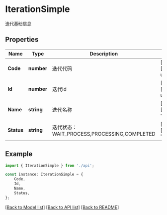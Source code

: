 # IterationSimple

迭代基础信息

## Properties

Name | Type | Description | Notes
------------ | ------------- | ------------- | -------------
**Code** | **number** | 迭代代码 | [optional] [default to undefined]
**Id** | **number** | 迭代Id | [optional] [default to undefined]
**Name** | **string** | 迭代名称 | [optional] [default to '']
**Status** | **string** | 迭代状态：WAIT_PROCESS,PROCESSING,COMPLETED | [optional] [default to '']

## Example

```typescript
import { IterationSimple } from './api';

const instance: IterationSimple = {
    Code,
    Id,
    Name,
    Status,
};
```

[[Back to Model list]](../README.md#documentation-for-models) [[Back to API list]](../README.md#documentation-for-api-endpoints) [[Back to README]](../README.md)
